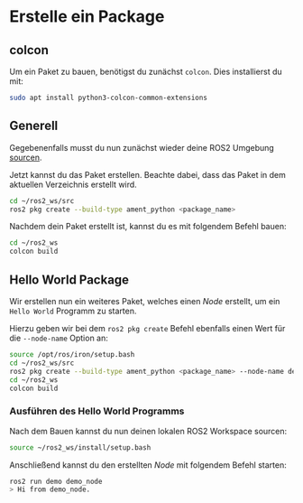 # Erstelle ein Package

## colcon

Um ein Paket zu bauen, benötigst du zunächst `colcon`. Dies installierst du mit:

```bash
sudo apt install python3-colcon-common-extensions
```

## Generell

Gegebenenfalls musst du nun zunächst wieder deine ROS2 Umgebung [sourcen](../setup/sourcen.md).

Jetzt kannst du das Paket erstellen. Beachte dabei, dass das Paket in dem aktuellen Verzeichnis erstellt wird.

```bash
cd ~/ros2_ws/src
ros2 pkg create --build-type ament_python <package_name> 
```

Nachdem dein Paket erstellt ist, kannst du es mit folgendem Befehl bauen:

```bash
cd ~/ros2_ws
colcon build
```

## Hello World Package

Wir erstellen nun ein weiteres Paket, welches einen _Node_ erstellt, um ein `Hello World` Programm zu starten.

Hierzu geben wir bei dem `ros2 pkg create` Befehl ebenfalls einen Wert für die `--node-name` Option an:

```bash
source /opt/ros/iron/setup.bash
cd ~/ros2_ws/src
ros2 pkg create --build-type ament_python <package_name> --node-name demo_node
cd ~/ros2_ws
colcon build
```

### Ausführen des Hello World Programms

Nach dem Bauen kannst du nun deinen lokalen ROS2 Workspace sourcen:

```bash
source ~/ros2_ws/install/setup.bash
```

Anschließend kannst du den erstellten _Node_ mit folgendem Befehl starten:

```bash
ros2 run demo demo_node
> Hi from demo_node.
```

